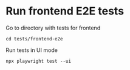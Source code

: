 # Run frontend E2E tests

Go to directory with tests for frontend
```
cd tests/frontend-e2e
```

Run tests in UI mode
```
npx playwright test --ui
```